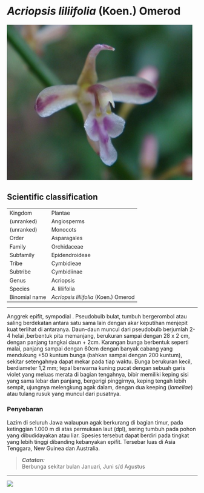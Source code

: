 # *Acriopsis liliifolia* (Koen.) Omerod

![Image](../assets/images/flora-01.jpg)

## Scientific classification

|               |                                       |
| ------------- | ------------------------------------- |
| Kingdom       | Plantae                               |
| (unranked)    | Angiosperms                           |
| (unranked)    | Monocots                              |
| Order         | Asparagales                           |
| Family        | Orchidaceae                           |
| Subfamily     | Epidendroideae                        |
| Tribe         | Cymbidieae                            |
| Subtribe      | Cymbidiinae                           |
| Genus         | Acriopsis                             |
| Species       | A. liliifolia                         |
| Binomial name | *Acriopsis liliifolia* (Koen.) Omerod |


---

Anggrek epifit, sympodial . Pseudobulb bulat, tumbuh bergerombol atau saling berdekatan antara satu sama lain dengan akar keputihan menjepit kuat terlihat di antaranya. Daun-daun muncul dari pseudobulb berjumlah 2-4 helai ,berbentuk pita memanjang, berukuran sampai dengan 28 x 2 cm, dengan panjang tangkai daun + 2cm. Karangan bunga berbentuk seperti malai, panjang sampai dengan 60cm dengan banyak cabang yang mendukung +50 kuntum bunga (bahkan sampai dengan 200 kuntum), sekitar setengahnya dapat mekar pada tiap waktu. Bunga berukuran kecil, berdiameter 1,2 mm; tepal berwarna kuning pucat dengan sebuah garis violet yang meluas merata di bagian tengahnya, bibir memiliki keping sisi yang sama lebar dan panjang, bergerigi pinggirnya,  keping tengah lebih sempit, ujungnya melengkung agak dalam, dengan dua keeping (*lamellae*)  atau tulang rusuk yang muncul dari pusatnya.


### Penyebaran
Lazim di seluruh Jawa walaupun agak berkurang di bagian timur, pada ketinggian 1.000 m di atas permukaan laut (dpl), sering tumbuh pada pohon yang dibudidayakan atau liar. Spesies tersebut dapat berdiri pada tingkat yang lebih tinggi dibanding kebanyakan epifit. Tersebar luas di Asia Tenggara, New Guinea dan Australia.


> ***Catatan:***  
> Berbunga sekitar bulan Januari, Juni s/d Agustus


---
![](https://chart.googleapis.com/chart?cht=qr&chs=256x256&chl=https%3A%2F%2Fhanreev.github.io%2Ftngm%2Fpages%2Fflora-01&chld=M)
